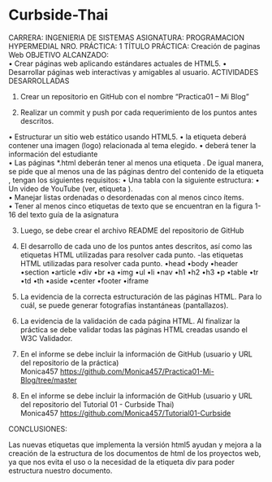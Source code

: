 # Curbside-Thai
CARRERA: INGENIERIA DE SISTEMAS 
ASIGNATURA: PROGRAMACION HYPERMEDIAL 
NRO. PRÁCTICA: 1 
TÍTULO PRÁCTICA: Creación de paginas Web 
OBJETIVO ALCANZADO:                                                                                               
• Crear páginas web aplicando estándares actuales de HTML5. 
• Desarrollar páginas web interactivas y amigables al usuario. ACTIVIDADES DESARROLLADAS 

1. Crear un repositorio en GitHub con el nombre “Practica01 – Mi Blog”  
 
2. Realizar un commit y push por cada requerimiento de los puntos antes descritos. 
 
• Estructurar un sitio web estático usando HTML5. 
• la etiqueta deberá contener una imagen (logo) relacionada al tema elegido. 
• deberá tener la información del estudiante  
• Las páginas *.html deberán tener al menos una etiqueta 
. De igual manera, se pide que al menos una de las páginas dentro del contenido de la etiqueta , tengan los siguientes requisitos: 
• Una tabla con la siguiente estructura: • Un video de YouTube (ver, etiqueta ).  
• Manejar listas ordenadas o desordenadas con al menos cinco ítems.  
• Tener al menos cinco etiquetas de texto que se encuentran en la figura 1- 16 del texto guía de la asignatura 

3. Luego, se debe crear el archivo README del repositorio de GitHub 

4. El desarrollo de cada uno de los puntos antes descritos, así como las etiquetas HTML utilizadas para resolver cada punto. 
-las etiquetas HTML utilizadas para resolver cada punto. 
•head
•body
•header
•section
•article
•div
•br
•a
•img
•ul
•li
•nav
•h1
•h2
•h3
•p
•table
•tr
•td
•th
•aside
•center
•footer
•iframe 
 
 5. La evidencia de la correcta estructuración de las páginas HTML. Para lo cuál, se puede generar fotografías instantáneas (pantallazos). 
 
6. La evidencia de la validación de cada página HTML. Al finalizar la práctica se debe validar todas las páginas HTML creadas usando el W3C Validador. 
 
7. En el informe se debe incluir la información de GitHub (usuario y URL del repositorio de la práctica)  
  Monica457   https://github.com/Monica457/Practica01-Mi-Blog/tree/master 
 
8. En el informe se debe incluir la información de GitHub (usuario y URL del repositorio del Tutorial 01 - Curbside Thai)  
Monica457   https://github.com/Monica457/Tutorial01-Curbside 
 
CONCLUSIONES: 
 
Las nuevas etiquetas que implementa la versión html5 ayudan y mejora a la creación de la estructura de los documentos de html de los proyectos web, ya que nos evita el uso o la necesidad de la etiqueta div para poder estructura nuestro documento. 
